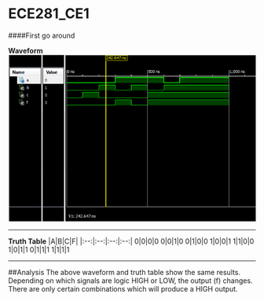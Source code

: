 ECE281_CE1
==========
####First go around

**Waveform**
![alt text](https://github.com/byarbrough/ECE281_CE1/blob/master/waveform.PNG "Waveform Image")

---

**Truth Table**
|A|B|C|F|
|:--:|:--:|:--:|:--:|
0|0|0|0
0|0|1|0
0|1|0|0
1|0|0|1
1|1|0|0
1|0|1|1
0|1|1|1
1|1|1|1

----

##Analysis
The above waveform and truth table show the same results. Depending on which signals are logic HIGH or LOW, the output (f) changes. There are only certain combinations which will produce a HIGH output.
